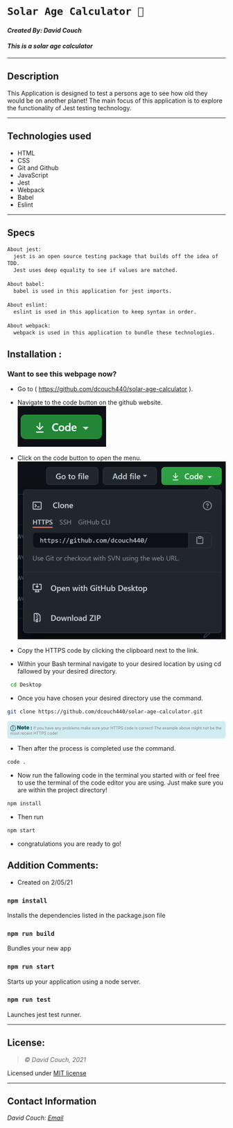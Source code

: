 # `Solar Age Calculator 🌝`
#### *Created By: David Couch*

#### *This is a solar age calculator*

* * *

## Description  
This Application is designed to test a persons age to see how old they would be on another planet! The main focus of this application is to explore the functionality of Jest testing technology.

* * *

## Technologies used
* HTML
* CSS
* Git and Github
* JavaScript
* Jest
* Webpack
* Babel
* Eslint

* * *
## Specs
```
About jest:
  jest is an open source testing package that builds off the idea of TDD. 
  Jest uses deep equality to see if values are matched.

About babel: 
  babel is used in this application for jest imports.

About eslint:
  eslint is used in this application to keep syntax in order.

About webpack:
  webpack is used in this application to bundle these technologies.
```
## Installation : 
### Want to see this webpage now?

* Go to ( https://github.com/dcouch440/solar-age-calculator ).

*  Navigate to the code button on the github website.\
![Code button](/img/README/code.PNG)

* Click on the code button to open the menu.\
![Github Repo Example](/img/README/HTTPS.png)

- Copy the HTTPS code by clicking the clipboard next to the link.

- Within your Bash terminal navigate to your desired location by using cd fallowed by your desired directory.
```bash
 cd Desktop
``` 

- Once you have chosen your desired directory use the command.
```bash 
git clone https://github.com/dcouch440/solar-age-calculator.git
```

<div 
  style="
    background-color: #d1ecf1; 
    color: grey; padding: 6px; 
    font-size: 9px; 
    border-radius: 5px; 
    border: 1px solid #d4ecf1; 
    margin-bottom: 12px"
> 
  <span 
    style="
      font-size: 12px; 
      font-weight: 600; 
      color: #0c5460;"
  >
    ⓘ
  </span>
  <span 
    style="
      font-size: 12px; 
      font-weight: 900; 
      color: #0c5460;
      margin-bottom: 24px"
  >
    Note : 
  </span> 
  If you have any problems make sure your HTTPS code is correct! The example above might not be the most recent HTTPS code!
</div>


* Then after the process is completed use the command.

``` bash
code .
```

* Now run the fallowing code in the terminal you started with or feel free to use the terminal of the code editor you are using. Just make sure you are within the project directory! 

```bash
npm install
```
* Then run

```bash
npm start
```

* congratulations you are ready to go!

## Addition Comments:
* Created on 2/05/21

### `npm install`
Installs the dependencies listed in the package.json file

### `npm run build`
Bundles your new app

### `npm run start`
Starts up your application using a node server.

### `npm run test`
Launches jest test runner.


* * *

## License:
> *&copy; David Couch, 2021*

Licensed under [MIT license](https://mit-license.org/)

* * *

## Contact Information
_David Couch: [Email](dcouch440@gmail.com)_

